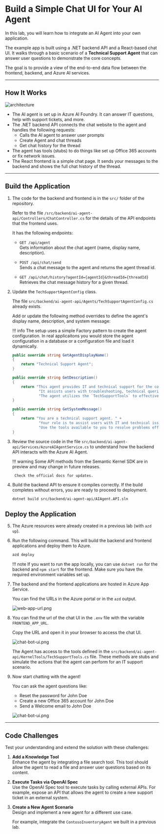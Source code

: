 # Build a Simple Chat UI for Your AI Agent

In this lab, you will learn how to integrate an AI Agent into your own application.

The example app is built using a .NET backend API and a React-based chat UI. It walks through a basic scenario of a **Technical Support Agent** that can answer user questions to demonstrate the core concepts.

The goal is to provide a view of the end-to-end data flow between the frontend, backend, and Azure AI services.  

---

## How It Works

![architecture](../media/architecture-2.png)

- The AI agent is set up in Azure AI Foundry. It can answer IT questions, help with support tickets, and more.
- The .NET backend API connects the chat website to the agent and handles the following requests:
  - Calls the AI agent to answer user prompts
  - Create Agent and chat threads
  - Get chat history for the thread
- The agent has tools (stubs) to do things like set up Office 365 accounts or fix network issues.
- The React frontend is a simple chat page. It sends your messages to the backend and shows the full chat history of the thread.

---

## Build the Application

1. The code for the backend and frontend is in the `src/` folder of the repository.

    Refer to the file `/src/backend/ai-agent-api/Controllers/ChatController.cs` for the details of the API endpoints that the frontend uses.

    It has the following endpoints:

    - `GET /api/agent`  
       Gets information about the chat agent (name, display name, description).

    - `POST /api/chat/send`  
       Sends a chat message to the agent and returns the agent thread id.

    - `GET /api/chat/history?agentId={agentId}&threadId={threadId}`  
       Retrieves the chat message history for a given thread.

2. Update the `TechSupportAgentConfig` class.

    The file `src/backend/ai-agent-api/Agents/TechSupportAgentConfig.cs` already exists.

    Add or update the following method overrides to define the agent's display name, description, and system message:

    !!! info
        The setup uses a simple Factory pattern to create the agent configuration. In real applicaitons you would store the agent configuration in a database or a configuration file and load it dynamically.

    ```csharp
    public override string GetAgentDisplayName()
    {
        return "Technical Support Agent";
    }

    public override string GetDescription()
    {
        return "This agent provides IT and technical support for the company. " +
                "It assists users with troubleshooting, technical queries, and problem resolution. " +
                "The agent utilizes the `TechSupportTools` to effectively address and resolve technical issues.";
    }

    public override string GetSystemMessage()
    {
        return "You are a technical support agent. " +
                "Your role is to assist users with IT and technical issues, providing solutions and troubleshooting steps. " +
                "Use the tools available to you to resolve problems efficiently.";
    }
    ```

3. Review the source code in the file `src/backend/ai-agent-api/Services/AzureAIAgentService.cs` to understand how the backend API interacts with the Azure AI Agent.

    !!! warning
        Some API methods from the Semantic Kernel SDK are in preview and may change in future releases.

        Check the official docs for updates.

4. Build the backend API to ensure it compiles correctly.
   If the build completes without errors, you are ready to proceed to deployment.

    ```bash
    dotnet build src/backend/ai-agent-api/AIAgent.API.sln
    ```

## Deploy the Application

5. The Azure resources were already created in a previous lab (with `azd up`).
6. Run the following command. This will build the backend and frontend applications and deploy them to Azure.

    ```bash
    azd deploy
    ```

    !!! note
        If you want to run the app locally, you can use `dotnet run` for the backend and `npm start` for the frontend. Make sure you have the required environment variables set up.

7. The backend and the frontend applications are hosted in Azure App Service.

    You can find the URLs in the Azure portal or in the `azd` output.

    ![web-app-url.png](../media/web-app-url.png)

8. You can find the url of the chat UI in the `.env` file with the variable `FRONTEND_APP_URL`.

    Copy the URL and open it in your browser to access the chat UI.

    ![chat-bot-ui.png](../media/chat-bot-ui_01.png)

    The Agent has access to the tools defined in the `src/backend/ai-agent-api/KernelTools/TechSupportTools.cs` file. These methods are stubs and simulate the actions that the agent can perform for an IT support scenario.

9. Now start chatting with the agent!

    You can ask the agent questions like:

    - Reset the password for John Doe
    - Create a new Office 365 account for John Doe
    - Send a Welcome email to John Doe

    ![chat-bot-ui.png](../media/chat-bot-ui_03.png)

---

## Code Challenges

Test your understanding and extend the solution with these challenges:

1. **Add a Knowledge Tool**  
    Enhance the agent by integrating a file search tool. This tool should allow the agent to read a file and answer user questions based on its content.

2. **Execute Tasks via OpenAI Spec**  
    Use the OpenAI Spec tool to execute tasks by calling external APIs. For example, expose an API that allows the agent to create a new support ticket in an external system.

3. **Create a New Agent Scenario**  
    Design and implement a new agent for a different use case.

    For example,  integrate the `ContosoInventoryAgent` we built in a previous lab.
